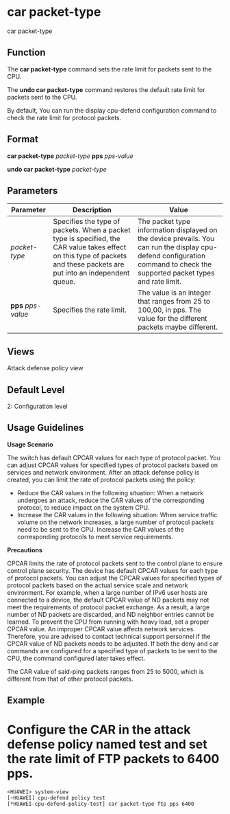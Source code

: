 car packet-type
===============

car packet-type

Function
--------



The **car packet-type** command sets the rate limit for packets sent to the CPU.

The **undo car packet-type** command restores the default rate limit for packets sent to the CPU.



By default, You can run the display cpu-defend configuration command to check the rate limit for protocol packets.


Format
------

**car packet-type** *packet-type* **pps** *pps-value*

**undo car packet-type** *packet-type*


Parameters
----------

| Parameter | Description | Value |
| --- | --- | --- |
| *packet-type* | Specifies the type of packets.  When a packet type is specified, the CAR value takes effect on this type of packets and these packets are put into an independent queue. | The packet type information displayed on the device prevails. You can run the display cpu-defend configuration command to check the supported packet types and rate limit. |
| **pps** *pps-value* | Specifies the rate limit. | The value is an integer that ranges from 25 to 100,00, in pps. The value for the different packets maybe different. |



Views
-----

Attack defense policy view


Default Level
-------------

2: Configuration level


Usage Guidelines
----------------

**Usage Scenario**

The switch has default CPCAR values for each type of protocol packet. You can adjust CPCAR values for specified types of protocol packets based on services and network environment. After an attack defense policy is created, you can limit the rate of protocol packets using the policy:

* Reduce the CAR values in the following situation: When a network undergoes an attack, reduce the CAR values of the corresponding protocol, to reduce impact on the system CPU.
* Increase the CAR values in the following situation: When service traffic volume on the network increases, a large number of protocol packets need to be sent to the CPU. Increase the CAR values of the corresponding protocols to meet service requirements.

**Precautions**



CPCAR limits the rate of protocol packets sent to the control plane to ensure control plane security. The device has default CPCAR values for each type of protocol packets. You can adjust the CPCAR values for specified types of protocol packets based on the actual service scale and network environment. For example, when a large number of IPv6 user hosts are connected to a device, the default CPCAR value of ND packets may not meet the requirements of protocol packet exchange. As a result, a large number of ND packets are discarded, and ND neighbor entries cannot be learned. To prevent the CPU from running with heavy load, set a proper CPCAR value. An improper CPCAR value affects network services. Therefore, you are advised to contact technical support personnel if the CPCAR value of ND packets needs to be adjusted. If both the deny and car commands are configured for a specified type of packets to be sent to the CPU, the command configured later takes effect.



The CAR value of said-ping packets ranges from 25 to 5000, which is different from that of other protocol packets.




Example
-------

# Configure the CAR in the attack defense policy named test and set the rate limit of FTP packets to 6400 pps.
```
<HUAWEI> system-view
[~HUAWEI] cpu-defend policy test
[*HUAWEI-cpu-defend-policy-test] car packet-type ftp pps 6400

```
